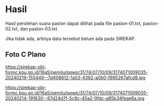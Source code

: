 # Hasil

Hasil perolehan suara paslon dapat dilihat pada file paslon-01.txt, paslon-02.txt, dan paslon-03.txt.

Jika tidak ada, artinya data tersebut belum ada pada SIREKAP.

## Foto C Plano

https://sirekap-obj-formc.kpu.go.id/16a5/pemilu/ppwp/31/74/07/10/09/3174071009035-20240219-155449--7d408612-1a53-4392-a0b0-f995267afcd8.jpg

https://sirekap-obj-formc.kpu.go.id/16a5/pemilu/ppwp/31/74/07/10/09/3174071009035-20240214-191630--87d24d7f-5c9c-45a2-9fdc-a85b34feae6a.jpg
